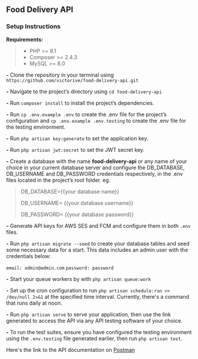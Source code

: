 ## Food Delivery API

### Setup Instructions

**Requirements:**

> - PHP >= 8.1
> - Composer >= 2.4.3
> - MySQL >= 8.0

**-** Clone the repository in your terminal using `https://github.com/victorive/food-delivery-api.git`

**-** Navigate to the project’s directory using `cd food-delivery-api`

**-** Run `composer install` to install the project’s dependencies.

**-** Run `cp .env.example .env` to create the .env file for the project’s configuration
and `cp .env.example .env.testing` to create the .env file for the testing environment.

**-** Run `php artisan key:generate` to set the application key.

**-** Run `php artisan jwt:secret` to set the JWT secret key.

**-** Create a database with the name **food-delivery-api** or any name of your choice in your current database
server and configure the DB_DATABASE, DB_USERNAME and DB_PASSWORD credentials respectively, in the .env files located in
the project’s root folder. eg.

> DB_DATABASE={{your database name}}
>
> DB_USERNAME= {{your database username}}
>
> DB_PASSWORD= {{your database password}}

**-** Generate API keys for AWS SES and FCM and configure them in both `.env` files.

**-** Run `php artisan migrate --seed` to create your database tables and seed some necessary data for a start.
This data includes an admin user with the credentials below:

`email: admin@admin.com`
`password: password`

**-** Start your queue workers by with `php artisan queue:work` 

**-** Set up the cron configuration to run `php artisan schedule:run >> /dev/null 2>&1` at the specified time interval. Currently, 
there's a command that runs daily at noon.

**-** Run `php artisan serve` to serve your application, then use the link generated to access the API via any
API testing software of your choice.

**-** To run the test suites, ensure you have configured the testing environment using the `.env.testing` file
generated earlier, then run `php artisan test`.

Here's the link to the API documentation on [Postman](https://documenter.getpostman.com/view/20297691/2s946o5VXS)
